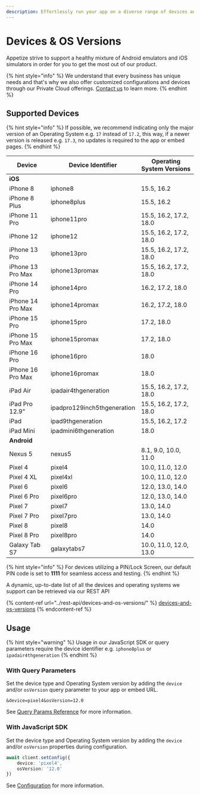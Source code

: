 ```yaml
---
description: Effortlessly run your app on a diverse range of devices and operating systems
---
```


# Devices & OS Versions

Appetize strive to support a healthy mixture of Android emulators and iOS simulators in order for you to get the most out of our product.

{% hint style="info" %}
We understand that every business has unique needs and that's why we also offer customized configurations and devices through our Private Cloud offerings. [Contact us](https://appetize.io/contact-us) to learn more.
{% endhint %}

## Supported Devices

{% hint style="info" %}
If possible, we recommend indicating only the major version of an Operating System e.g. `17` instead of `17.2`, this way, if a newer version is released e.g. `17.3`, no updates is required to the app or embed pages.
{% endhint %}

| Device            | Device Identifier           | Operating System Versions |
| ----------------- | --------------------------- | ------------------------- |
| **iOS**           |                             |                           |
| iPhone 8          | iphone8                     | 15.5, 16.2                |
| iPhone 8 Plus     | iphone8plus                 | 15.5, 16.2                |
| iPhone 11 Pro     | iphone11pro                 | 15.5, 16.2, 17.2, 18.0    |
| iPhone 12         | iphone12                    | 15.5, 16.2, 17.2, 18.0    |
| iPhone 13 Pro     | iphone13pro                 | 15.5, 16.2, 17.2, 18.0    |
| iPhone 13 Pro Max | iphone13promax              | 15.5, 16.2, 17.2, 18.0    |
| iPhone 14 Pro     | iphone14pro                 | 16.2, 17.2, 18.0          |
| iPhone 14 Pro Max | iphone14promax              | 16.2, 17.2, 18.0          |
| iPhone 15 Pro     | iphone15pro                 | 17.2, 18.0                |
| iPhone 15 Pro Max | iphone15promax              | 17.2, 18.0                |
| iPhone 16 Pro     | iphone16pro                 | 18.0                      |
| iPhone 16 Pro Max | iphone16promax              | 18.0                      |
| iPad Air          | ipadair4thgeneration        | 15.5, 16.2, 17.2, 18.0    |
| iPad Pro 12.9"    | ipadpro129inch5thgeneration | 15.5, 16.2, 17.2, 18.0    |
| iPad              | ipad9thgeneration           | 15.5, 16.2, 17.2          |
| iPad Mini         | ipadmini6thgeneration       | 18.0                      |
| **Android**       |                             |                           |
| Nexus 5           | nexus5                      | 8.1, 9.0, 10.0, 11.0      |
| Pixel 4           | pixel4                      | 10.0, 11.0, 12.0          |
| Pixel 4 XL        | pixel4xl                    | 10.0, 11.0, 12.0          |
| Pixel 6           | pixel6                      | 12.0, 13.0, 14.0          |
| Pixel 6 Pro       | pixel6pro                   | 12.0, 13.0, 14.0          |
| Pixel 7           | pixel7                      | 13.0, 14.0                |
| Pixel 7 Pro       | pixel7pro                   | 13.0, 14.0                |
| Pixel 8           | pixel8                      | 14.0                      |
| Pixel 8 Pro       | pixel8pro                   | 14.0                      |
| Galaxy Tab S7     | galaxytabs7                 | 10.0, 11.0, 12.0, 13.0    |

{% hint style="info" %}
For devices utilizing a PIN/Lock Screen, our default PIN code is set to **1111** for seamless access and testing.
{% endhint %}

A dynamic, up-to-date list of all the devices and operating systems we support can be retrieved via our REST API

{% content-ref url="../rest-api/devices-and-os-versions/" %}
[devices-and-os-versions](../rest-api/devices-and-os-versions/)
{% endcontent-ref %}

## Usage

{% hint style="warning" %}
Usage in our JavaScript SDK or query parameters require the device identifier e.g. `iphone8plus` or `ipadair4thgeneration`
{% endhint %}

### With Query Parameters

Set the device type and Operating System version by adding the `device` and/or `osVersion` query parameter to your app or embed URL.

```uri
&device=pixel4&osVersion=12.0
```

See [Query Params Reference](../platform/query-params-reference.md#device) for more information.

### With JavaScript SDK

Set the device type and Operating System version by adding the `device` and/or `osVersion` properties during configuration.

```typescript
await client.setConfig({
    device: 'pixel4',
    osVersion: '12.0'
})
```

See [Configuration](../javascript-sdk/configuration.md#device) for more information.
